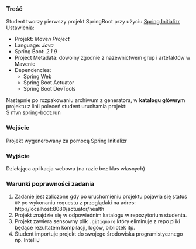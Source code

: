 ### Treść
Student tworzy pierwszy projekt SpringBoot przy użyciu [Spring Initializr](https://start.spring.io)
Ustawienia:
- Projekt: _Maven Project_
- Language: _Java_
- Spring Boot: _2.1.9_
- Project Metadata: dowolny zgodnie z nazewnictwem grup i artefaktów w Mavenie
- Dependencies:
  - Spring Web
  - Spring Boot Actuator
  - Spring Boot DevTools
 
 Następnie po rozpakowaniu archiwum z generatora, w __katalogu głównym__ projektu z linii poleceń student uruchamia projekt:  
 $ mvn spring-boot:run

### Wejście
Projekt wygenerowany za pomocą Spring Initializr 

### Wyjście
Działająca aplikacja webowa (na razie bez klas własnych)

### Warunki poprawności zadania
1. Zadanie jest zaliczone gdy po uruchomieniu projektu pojawia się status `UP` po wykonaniu requestu z przeglądaki na adres:  
http://localhost:8080/actuator/health
2. Projekt znajdzie się w odpowiednim katalogu w repozytorium studenta.
3. Projekt zawiera sensowny plik `.gitignore` który eliminuje z repo pliki będące rezultatem kompilacji, logów, bibliotek itp. 
4. Student importuje projekt do swojego środowiska programistycznego np. IntelliJ 